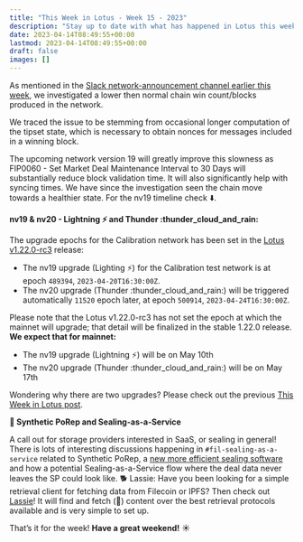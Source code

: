 ```yaml
---
title: "This Week in Lotus - Week 15 - 2023"
description: "Stay up to date with what has happened in Lotus this week"
date: 2023-04-14T08:49:55+00:00
lastmod: 2023-04-14T08:49:55+00:00
draft: false
images: []
---
```


As mentioned in the [Slack network-announcement channel earlier this week](https://filecoinproject.slack.com/archives/C01AC6999KQ/p1681221838963699), we investigated a lower then normal chain win count/blocks produced in the network.

We traced the issue to be stemming from occasional longer computation of the tipset state, which is necessary to obtain nonces for messages included in a winning block.

The upcoming network version 19 will greatly improve this slowness as FIP0060 - Set Market Deal Maintenance Interval to 30 Days will substantially reduce block validation time. It will also significantly help with syncing times. We have since the investigation seen the chain move towards a healthier state. For the nv19 timeline check :arrow_down:.

**nv19 & nv20 - Lightning :zap:️ and Thunder :thunder_cloud_and_rain:**

The upgrade epochs for the Calibration network has been set in the [Lotus v1.22.0-rc3](https://github.com/filecoin-project/lotus/releases/tag/v1.22.0-rc3) release:

- The nv19 upgrade (Lighting :zap:️) for the Calibration test network is at epoch `489394`, `2023-04-20T16:30:00Z`.
- The nv20 upgrade (Thunder :thunder_cloud_and_rain:) will be triggered automatically `11520` epoch later, at epoch `500914`, `2023-04-24T16:30:00Z`.

Please note that the Lotus v1.22.0-rc3 has not set the epoch at which the mainnet will upgrade; that detail will be finalized in the stable 1.22.0 release. **We expect that for mainnet:**

- The nv19 upgrade (Lightning :zap:️) will be on May 10th
- The nv20 upgrade (Thunder :thunder_cloud_and_rain:) will be on May 17th

Wondering why there are two upgrades? Please check out the previous [This Week in Lotus post](https://filecoinproject.slack.com/archives/C027TQMUVJN/p1680884273658819).

**:test_tube: Synthetic PoRep and Sealing-as-a-Service**

A call out for storage providers interested in SaaS, or sealing in general! There is lots of interesting discussions happening in `#fil-sealing-as-a-service` related to Synthetic PoRep, a [new more efficient sealing software](https://filecoinproject.slack.com/archives/C0320QCV8SY/p1681319414660109) and how a potential Sealing-as-a-Service flow where the deal data never leaves the SP could look like.
:dog2: Lassie:
Have you been looking for a simple retrieval client for fetching data from Filecoin or IPFS? Then check out [Lassie](https://docs.filecoin.io/basics/how-retrieval-works/basic-retrieval/)! It will find and fetch (:bone:) content over the best retrieval protocols available and is very simple to set up.

That’s it for the week! **Have a great weekend!** :sunny: